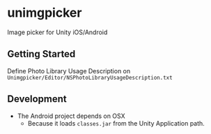 # unimgpicker

Image picker for Unity iOS/Android

## Getting Started

Define Photo Library Usage Description on `Unimgpicker/Editor/NSPhotoLibraryUsageDescription.txt`

## Development

- The Android project depends on OSX
    - Because it loads `classes.jar` from the Unity Application path.
